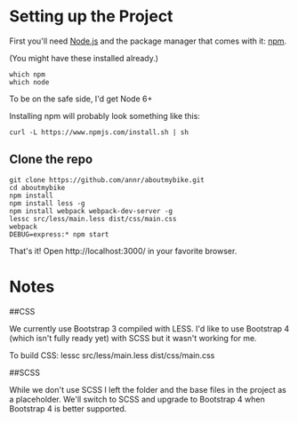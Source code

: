 
# Setting up the Project

First you'll need [Node.js](https://nodejs.org) and the package manager
that comes with it: [npm](https://www.npmjs.com/).

(You might have these installed already.)

```
which npm
which node
```
To be on the safe side, I'd get Node 6+

Installing npm will probably look something like this:

```
curl -L https://www.npmjs.com/install.sh | sh
```

## Clone the repo

```
git clone https://github.com/annr/aboutmybike.git
cd aboutmybike
npm install
npm install less -g
npm install webpack webpack-dev-server -g
lessc src/less/main.less dist/css/main.css
webpack
DEBUG=express:* npm start

```

That's it! Open http://localhost:3000/ in your favorite browser.

# Notes

##CSS

We currently use Bootstrap 3 compiled with LESS. I'd like to use Bootstrap 4 (which isn't fully ready yet) with SCSS but it wasn't working for me.

To build CSS:
lessc src/less/main.less dist/css/main.css


##SCSS

While we don't use SCSS I left the folder and the base files in the project as a placeholder. We'll switch to SCSS and upgrade to Bootstrap 4 when Bootstrap 4 is better supported.